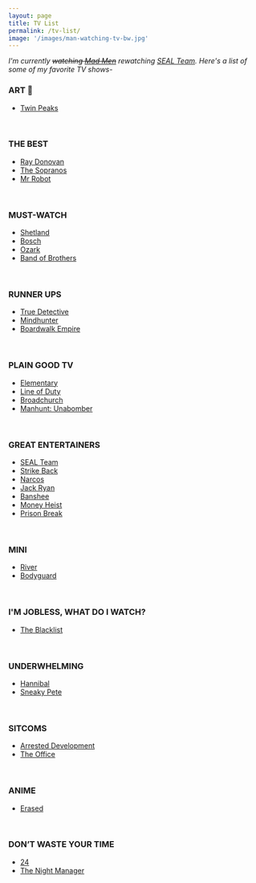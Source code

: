 ```yaml
---
layout: page
title: TV List
permalink: /tv-list/
image: '/images/man-watching-tv-bw.jpg'
---
```


*I'm currently ~~watching [Mad Men](https://www.imdb.com/title/tt0804503/)~~ rewatching [SEAL Team](https://www.imdb.com/title/tt6473344/). Here's a list of some of my favorite TV shows-*

### ART 🤌
- [Twin Peaks](https://www.imdb.com/title/tt0098936/)
<p>&nbsp;</p>

### THE BEST
- [Ray Donovan](https://www.imdb.com/title/tt2249007/)
- [The Sopranos](https://www.imdb.com/title/tt0141842/)
- [Mr Robot](https://www.imdb.com/title/tt4158110/)
<p>&nbsp;</p>

### MUST-WATCH
- [Shetland](https://www.imdb.com/title/tt2396135/)
- [Bosch](https://www.imdb.com/title/tt3502248/)
- [Ozark](https://www.imdb.com/title/tt5071412/)
- [Band of Brothers](https://www.imdb.com/title/tt0185906/)
<p>&nbsp;</p>

### RUNNER UPS
- [True Detective](https://www.imdb.com/title/tt2356777/)
- [Mindhunter](https://www.imdb.com/title/tt5290382/)
- [Boardwalk Empire](https://www.imdb.com/title/tt0979432/)
<p>&nbsp;</p>

### PLAIN GOOD TV
- [Elementary](https://www.imdb.com/title/tt2191671/)
- [Line of Duty](https://www.imdb.com/title/tt2303687/)
- [Broadchurch](https://www.imdb.com/title/tt2249364/)
- [Manhunt: Unabomber](https://www.imdb.com/title/tt5618256/)
<p>&nbsp;</p>

### GREAT ENTERTAINERS
- [SEAL Team](https://www.imdb.com/title/tt6473344/)
- [Strike Back](https://www.imdb.com/title/tt1492179/)
- [Narcos](https://www.imdb.com/title/tt2707408/)
- [Jack Ryan](https://www.imdb.com/title/tt5057054/)
- [Banshee](https://www.imdb.com/title/tt2017109/)
- [Money Heist](https://www.imdb.com/title/tt6468322/)
- [Prison Break](https://www.imdb.com/title/tt0455275/)
<p>&nbsp;</p>

### MINI
- [River](https://www.imdb.com/title/tt4258440/)
- [Bodyguard](https://www.imdb.com/title/tt7493974/)
<p>&nbsp;</p>

### I'M JOBLESS, WHAT DO I WATCH?
- [The Blacklist](https://www.imdb.com/title/tt2741602/)
<p>&nbsp;</p>

### UNDERWHELMING
- [Hannibal](https://www.imdb.com/title/tt2243973/)
- [Sneaky Pete](https://www.imdb.com/title/tt5011816/)
<p>&nbsp;</p>

### SITCOMS
- [Arrested Development](https://www.imdb.com/title/tt0367279/)
- [The Office](https://www.imdb.com/title/tt0386676/)
<p>&nbsp;</p>

### ANIME
- [Erased](https://www.imdb.com/title/tt5249462/)
<p>&nbsp;</p>

### DON’T WASTE YOUR TIME
- [24](https://www.imdb.com/title/tt0285331/)
- [The Night Manager](https://www.imdb.com/title/tt1399664/)